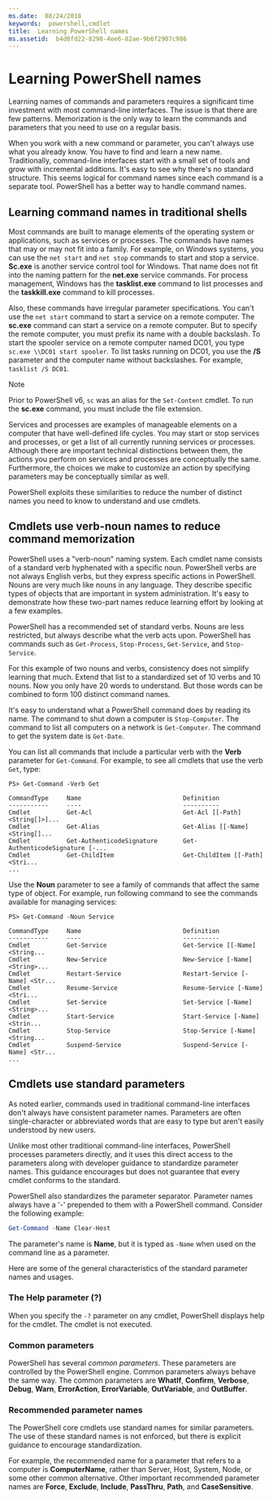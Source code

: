 ```yaml
---
ms.date:  08/24/2018
keywords:  powershell,cmdlet
title:  Learning PowerShell names
ms.assetid:  b4d0fd22-8298-4ee6-82ae-9b6f2907c986
---
```


# Learning PowerShell names

Learning names of commands and parameters requires a significant time investment with most
command-line interfaces. The issue is that there are few patterns. Memorization is the only way to
learn the commands and parameters that you need to use on a regular basis.

When you work with a new command or parameter, you can't always use what you already know. You have
to find and learn a new name. Traditionally, command-line interfaces start with a small set of
tools and grow with incremental additions. It's easy to see why there's no standard structure.
This seems logical for command names since each command is a separate tool. PowerShell has a better
way to handle command names.

## Learning command names in traditional shells

Most commands are built to manage elements of the operating system or applications, such as
services or processes. The commands have names that may or may not fit into a family. For example,
on Windows systems, you can use the `net start` and `net stop` commands to start and stop a
service. **Sc.exe** is another service control tool for Windows. That name does not fit into the
naming pattern for the **net.exe** service commands. For process management, Windows has the
**tasklist.exe** command to list processes and the **taskkill.exe** command to kill processes.

Also, these commands have irregular parameter specifications. You can't use the `net start` command
to start a service on a remote computer. The **sc.exe** command can start a service on a remote
computer. But to specify the remote computer, you must prefix its name with a double backslash. To
start the spooler service on a remote computer named DC01, you type `sc.exe \\DC01 start spooler`.
To list tasks running on DC01, you use the **/S** parameter and the computer name without
backslashes. For example, `tasklist /S DC01`.

> [!NOTE]
> Prior to PowerShell v6, `sc` was an alias for the `Set-Content` cmdlet. To run the **sc.exe**
> command, you must include the file extension.

Services and processes are examples of manageable elements on a computer that have well-defined
life cycles. You may start or stop services and processes, or get a list of all currently
running services or processes. Although there are important technical distinctions between them,
the actions you perform on services and processes are conceptually the same. Furthermore, the
choices we make to customize an action by specifying parameters may be conceptually similar as
well.

PowerShell exploits these similarities to reduce the number of distinct names you need to know to
understand and use cmdlets.

## Cmdlets use verb-noun names to reduce command memorization

PowerShell uses a "verb-noun" naming system. Each cmdlet name consists of a standard verb
hyphenated with a specific noun. PowerShell verbs are not always English verbs, but they express
specific actions in PowerShell. Nouns are very much like nouns in any language. They describe
specific types of objects that are important in system administration. It's easy to demonstrate
how these two-part names reduce learning effort by looking at a few examples.

PowerShell has a recommended set of standard verbs. Nouns are less restricted, but always describe
what the verb acts upon. PowerShell has commands such as `Get-Process`, `Stop-Process`,
`Get-Service`, and `Stop-Service`.

For this example of two nouns and verbs, consistency does not simplify learning that much. Extend
that list to a standardized set of 10 verbs and 10 nouns. Now you only have 20 words to understand.
But those words can be combined to form 100 distinct command names.

It's easy to understand what a PowerShell command does by reading its name. The command to shut
down a computer is `Stop-Computer`. The command to list all computers on a network is
`Get-Computer`. The command to get the system date is `Get-Date`.

You can list all commands that include a particular verb with the **Verb** parameter for
`Get-Command`. For example, to see all cmdlets that use the verb `Get`, type:

```
PS> Get-Command -Verb Get

CommandType     Name                            Definition
-----------     ----                            ----------
Cmdlet          Get-Acl                         Get-Acl [[-Path] <String[]>]...
Cmdlet          Get-Alias                       Get-Alias [[-Name] <String[]...
Cmdlet          Get-AuthenticodeSignature       Get-AuthenticodeSignature [-...
Cmdlet          Get-ChildItem                   Get-ChildItem [[-Path] <Stri...
...
```

Use the **Noun** parameter to see a family of commands that affect the same type of object. For
example, run following command to see the commands  available for managing services:

```
PS> Get-Command -Noun Service

CommandType     Name                            Definition
-----------     ----                            ----------
Cmdlet          Get-Service                     Get-Service [[-Name] <String...
Cmdlet          New-Service                     New-Service [-Name] <String>...
Cmdlet          Restart-Service                 Restart-Service [-Name] <Str...
Cmdlet          Resume-Service                  Resume-Service [-Name] <Stri...
Cmdlet          Set-Service                     Set-Service [-Name] <String>...
Cmdlet          Start-Service                   Start-Service [-Name] <Strin...
Cmdlet          Stop-Service                    Stop-Service [-Name] <String...
Cmdlet          Suspend-Service                 Suspend-Service [-Name] <Str...
...
```

## Cmdlets use standard parameters

As noted earlier, commands used in traditional command-line interfaces don't always have consistent
parameter names. Parameters are often single-character or abbreviated words that are easy to type
but aren't easily understood by new users.

Unlike most other traditional command-line interfaces, PowerShell processes parameters directly,
and it uses this direct access to the parameters along with developer guidance to standardize
parameter names. This guidance encourages but does not guarantee that every cmdlet conforms to the
standard.

PowerShell also standardizes the parameter separator. Parameter names always have a '-' prepended
to them with a PowerShell command. Consider the following example:

```powershell
Get-Command -Name Clear-Host
```

The parameter's name is **Name**, but it is typed as `-Name` when used on the command line as a
parameter.

Here are some of the general characteristics of the standard parameter names and usages.

### The Help parameter (?)

When you specify the `-?` parameter on any cmdlet, PowerShell displays help for the cmdlet.
The cmdlet is not executed.

### Common parameters

PowerShell has several *common parameters*. These parameters are controlled by the PowerShell
engine. Common parameters always behave the same way. The common parameters are **WhatIf**,
**Confirm**, **Verbose**, **Debug**, **Warn**, **ErrorAction**, **ErrorVariable**, **OutVariable**,
and **OutBuffer**.

### Recommended parameter names

The PowerShell core cmdlets use standard names for similar parameters. The use of these standard
names is not enforced, but there is explicit guidance to encourage standardization.

For example, the recommended name for a parameter that refers to a computer is **ComputerName**,
rather than Server, Host, System, Node, or some other common alternative. Other important
recommended parameter names are **Force**, **Exclude**, **Include**, **PassThru**, **Path**, and
**CaseSensitive**.
